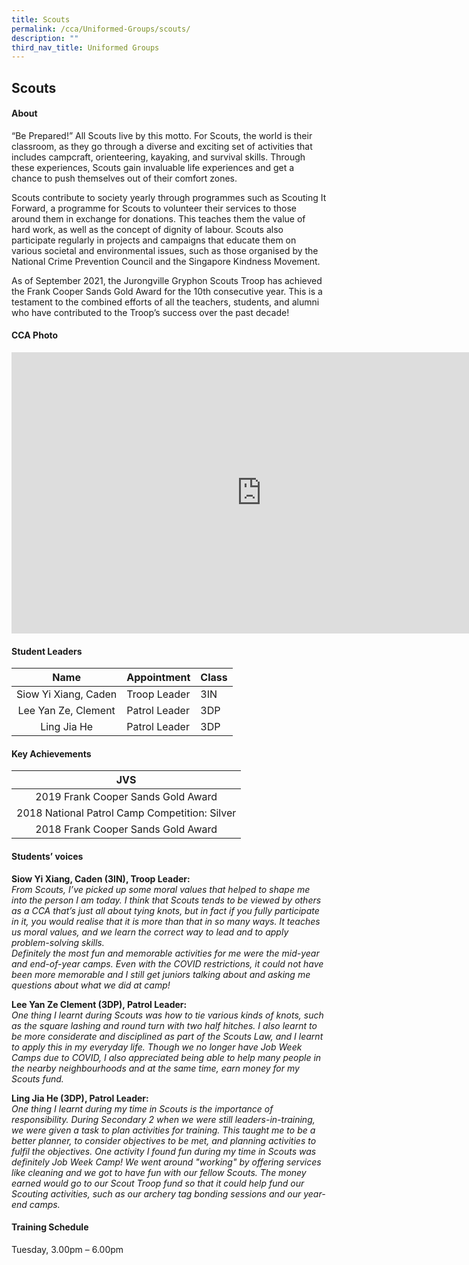 ```yaml
---
title: Scouts
permalink: /cca/Uniformed-Groups/scouts/
description: ""
third_nav_title: Uniformed Groups
---
```

## Scouts

#### About
“Be Prepared!” All Scouts live by this motto. For Scouts, the world is their classroom, as they go through a diverse and exciting set of activities that includes campcraft, orienteering, kayaking, and survival skills. Through these experiences, Scouts gain invaluable life experiences and get a chance to push themselves out of their comfort zones.  
  
Scouts contribute to society yearly through programmes such as Scouting It Forward, a programme for Scouts to volunteer their services to those around them in exchange for donations. This teaches them the value of hard work, as well as the concept of dignity of labour. Scouts also participate regularly in projects and campaigns that educate them on various societal and environmental issues, such as those organised by the National Crime Prevention Council and the Singapore Kindness Movement.  
  
As of September 2021, the Jurongville Gryphon Scouts Troop has achieved the Frank Cooper Sands Gold Award for the 10th consecutive year. This is a testament to the combined efforts of all the teachers, students, and alumni who have contributed to the Troop’s success over the past decade!

#### CCA Photo
<iframe allowfullscreen="true" height="450" width="800" frameborder="0" src="https://docs.google.com/presentation/d/e/2PACX-1vRShgQKzu5EQgJCeVK-nzCbocCo7nM1S0HdRWEh1bdiVmgTSEYsOYDTYwSqpv6vxnjlmcEIFjbSNy22/embed?start=false&amp;loop=false&amp;delayms=3000"></iframe>

#### Student Leaders

| Name | Appointment | Class |
|:---:|---|---|
| Siow Yi Xiang, Caden | Troop Leader | 3IN |
| Lee Yan Ze, Clement | Patrol Leader | 3DP |
| Ling Jia He | Patrol Leader | 3DP |

#### Key Achievements

| JVS |
|:---:|
| 2019 Frank Cooper Sands Gold Award |
| 2018&nbsp;National Patrol Camp Competition: Silver |
| 2018 Frank Cooper Sands Gold Award |

#### Students’ voices
**Siow Yi Xiang, Caden (3IN), Troop Leader:** <br>
_From Scouts, I’ve picked up some moral values that helped to shape me into the person I am today. I think that Scouts tends to be viewed by others as a CCA that’s just all about tying knots, but in fact if you fully participate in it, you would realise that it is more than that in so many ways. It teaches us moral values, and we learn the correct way to lead and to apply problem-solving skills.  
Definitely the most fun and memorable activities for me were the mid-year and end-of-year camps. Even with the COVID restrictions, it could not have been more memorable and I still get juniors talking about and asking me questions about what we did at camp!_  
  
**Lee Yan Ze Clement (3DP), Patrol Leader:** <br>
_One thing I learnt during Scouts was how to tie various kinds of knots, such as the square lashing and round turn with two half hitches. I also learnt to be more considerate and disciplined as part of the Scouts Law, and I learnt to apply this in my everyday life. Though we no longer have Job Week Camps due to COVID, I also appreciated being able to help many people in the nearby neighbourhoods and at the same time, earn money for my Scouts fund._

**Ling Jia He (3DP), Patrol Leader:** <br>
_One thing I learnt during my time in Scouts is the importance of responsibility. During Secondary 2 when we were still leaders-in-training, we were given a task to plan activities for training. This taught me to be a better planner, to consider objectives to be met, and planning activities to fulfil the objectives. One activity I found fun during my time in Scouts was definitely Job Week Camp! We went around "working" by offering services like cleaning and we got to have fun with our fellow Scouts. The money earned would go to our Scout Troop fund so that it could help fund our Scouting activities, such as our archery tag bonding sessions and our year-end camps._  

#### Training Schedule
Tuesday, 3.00pm – 6.00pm